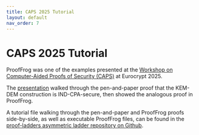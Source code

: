 ```yaml
---
title: CAPS 2025 Tutorial
layout: default
nav_order: 7
---
```


# CAPS 2025 Tutorial

ProofFrog was one of the examples presented at the [Workshop on Computer-Aided Proofs of Security (CAPS)](https://caps-workshop.com/) at Eurocrypt 2025.

The [presentation](assets/caps-2025-presentation-prooffrog.pdf) walked through the pen-and-paper proof that the KEM-DEM construction is IND-CPA-secure, then showed the analogous proof in ProofFrog.

A tutorial file walking through the pen-and-paper and ProofFrog proofs side-by-side, as well as executable ProofFrog files, can be found in the [proof-ladders asymmetric ladder repository on Github](https://github.com/proof-ladders/asymmetric-ladder/tree/main/kemdem/ProofFrog).
